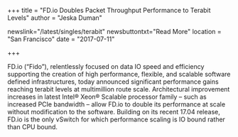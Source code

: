 +++
title = "FD.io Doubles Packet Throughput Performance to Terabit Levels"
author = "Jeska Duman"

newslink="/latest/singles/terabit"
newsbuttontxt="Read More"
location = "San Francisco"
date = "2017-07-11"

+++

FD.io (“Fido”), relentlessly focused on data IO speed and efficiency supporting the creation of high performance, flexible, and scalable software defined infrastructures, today announced significant performance gains reaching terabit levels at multimillion route scale. Architectural improvement increases in latest Intel® Xeon® Scalable processor family – such as increased PCIe bandwidth – allow FD.io to double its performance at scale without modification to the software. Building on its recent 17.04 release, FD.io is the only vSwitch for which performance scaling is IO bound rather than CPU bound.

